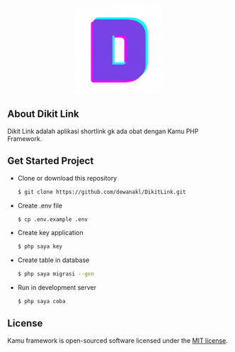 <p align="center">
<img src="public/icon-384x384.png" width="200" alt="dikit">
</p>

## About Dikit Link

Dikit Link adalah aplikasi shortlink gk ada obat dengan Kamu PHP Framework.

## Get Started Project
- Clone or download this repository
    ```bash
    $ git clone https://github.com/dewanakl/DikitLink.git
    ```
- Create .env file
    ```bash
    $ cp .env.example .env
    ```
- Create key application
    ```bash
    $ php saya key
    ```
- Create table in database
    ```bash
    $ php saya migrasi --gen
    ```
- Run in development server
    ```bash
    $ php saya coba
    ```

## License

Kamu framework is open-sourced software licensed under the [MIT license](https://opensource.org/licenses/MIT).